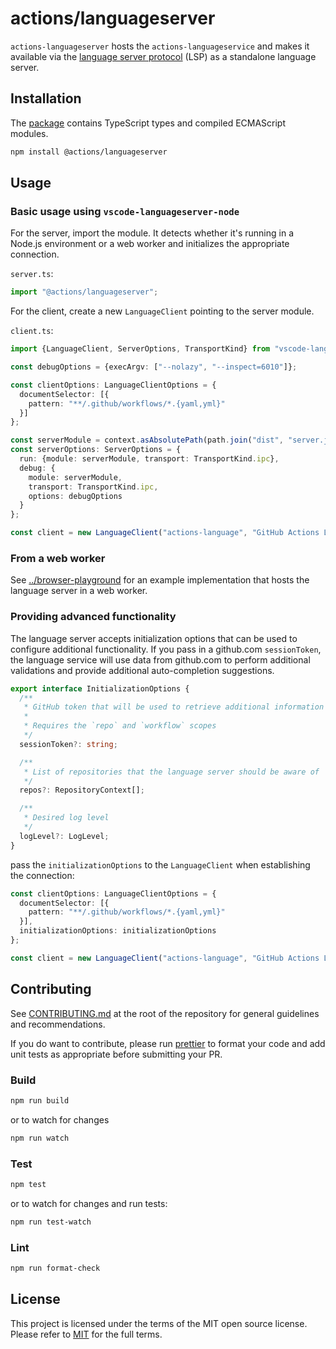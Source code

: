 # actions/languageserver

`actions-languageserver` hosts the `actions-languageservice` and makes it available via the [language server protocol](https://microsoft.github.io/language-server-protocol/) (LSP) as a standalone language server.

## Installation

The [package](https://www.npmjs.com/package/@actions/languageserver) contains TypeScript types and compiled ECMAScript modules.

```bash
npm install @actions/languageserver
```

## Usage

### Basic usage using `vscode-languageserver-node`

For the server, import the module. It detects whether it's running in a Node.js environment or a web worker and initializes the appropriate connection.

`server.ts`:

```typescript
import "@actions/languageserver";
```

For the client, create a new `LanguageClient` pointing to the server module.

`client.ts`:

```typescript
import {LanguageClient, ServerOptions, TransportKind} from "vscode-languageclient/node";

const debugOptions = {execArgv: ["--nolazy", "--inspect=6010"]};

const clientOptions: LanguageClientOptions = {
  documentSelector: [{
    pattern: "**/.github/workflows/*.{yaml,yml}"
  }]
};

const serverModule = context.asAbsolutePath(path.join("dist", "server.js"));
const serverOptions: ServerOptions = {
  run: {module: serverModule, transport: TransportKind.ipc},
  debug: {
    module: serverModule,
    transport: TransportKind.ipc,
    options: debugOptions
  }
};

const client = new LanguageClient("actions-language", "GitHub Actions Language Server", serverOptions, clientOptions);
```

### From a web worker

See [../browser-playground](../browser-playground) for an example implementation that hosts the language server in a web worker.

### Providing advanced functionality

The language server accepts initialization options that can be used to configure additional functionality. If you pass in a github.com `sessionToken`, the language service will use data from github.com to perform additional validations and provide additional auto-completion suggestions.

```typescript
export interface InitializationOptions {
  /**
   * GitHub token that will be used to retrieve additional information from github.com
   *
   * Requires the `repo` and `workflow` scopes
   */
  sessionToken?: string;

  /**
   * List of repositories that the language server should be aware of
   */
  repos?: RepositoryContext[];

  /**
   * Desired log level
   */
  logLevel?: LogLevel;
}
```

pass the `initializationOptions` to the `LanguageClient` when establishing the connection:

```typescript
const clientOptions: LanguageClientOptions = {
  documentSelector: [{
    pattern: "**/.github/workflows/*.{yaml,yml}"
  }],
  initializationOptions: initializationOptions
};

const client = new LanguageClient("actions-language", "GitHub Actions Language Server", serverOptions, clientOptions);
```

## Contributing

See [CONTRIBUTING.md](../CONTRIBUTING.md) at the root of the repository for general guidelines and recommendations.

If you do want to contribute, please run [prettier](https://prettier.io/) to format your code and add unit tests as appropriate before submitting your PR.

### Build

```bash
npm run build
```

or to watch for changes

```bash
npm run watch
```

### Test

```bash
npm test
```

or to watch for changes and run tests:

```bash
npm run test-watch
```

### Lint

```bash
npm run format-check
```

## License

This project is licensed under the terms of the MIT open source license. Please refer to [MIT](../LICENSE) for the full terms.
